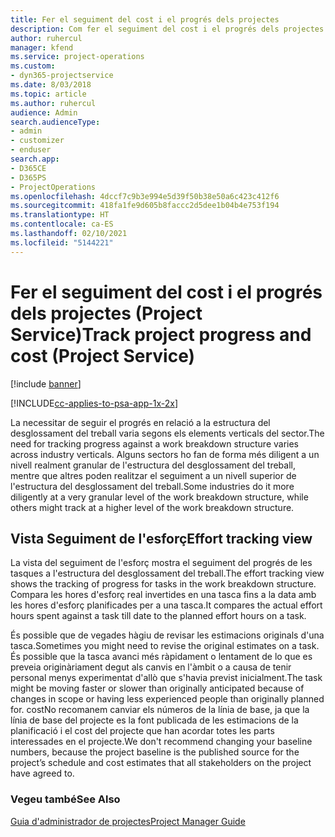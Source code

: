 ```yaml
---
title: Fer el seguiment del cost i el progrés dels projectes
description: Com fer el seguiment del cost i el progrés dels projectes al Project Service
author: ruhercul
manager: kfend
ms.service: project-operations
ms.custom:
- dyn365-projectservice
ms.date: 8/03/2018
ms.topic: article
ms.author: ruhercul
audience: Admin
search.audienceType:
- admin
- customizer
- enduser
search.app:
- D365CE
- D365PS
- ProjectOperations
ms.openlocfilehash: 4dccf7c9b3e994e5d39f50b38e50a6c423c412f6
ms.sourcegitcommit: 418fa1fe9d605b8faccc2d5dee1b04b4e753f194
ms.translationtype: HT
ms.contentlocale: ca-ES
ms.lasthandoff: 02/10/2021
ms.locfileid: "5144221"
---
```

# <a name="track-project-progress-and-cost-project-service"></a><span data-ttu-id="62da7-103">Fer el seguiment del cost i el progrés dels projectes (Project Service)</span><span class="sxs-lookup"><span data-stu-id="62da7-103">Track project progress and cost (Project Service)</span></span>

[!include [banner](../includes/psa-now-project-operations.md)]

[!INCLUDE[cc-applies-to-psa-app-1x-2x](../includes/cc-applies-to-psa-app-1x-2x.md)]

<span data-ttu-id="62da7-104">La necessitar de seguir el progrés en relació a la estructura del desglossament del treball varia segons els elements verticals del sector.</span><span class="sxs-lookup"><span data-stu-id="62da7-104">The need for tracking progress against a work breakdown structure varies across industry verticals.</span></span> <span data-ttu-id="62da7-105">Alguns sectors ho fan de forma més diligent a un nivell realment granular de l'estructura del desglossament del treball, mentre que altres poden realitzar el seguiment a un nivell superior de l'estructura del desglossament del treball.</span><span class="sxs-lookup"><span data-stu-id="62da7-105">Some industries do it more diligently at a very granular level of the work breakdown structure, while others might track at a higher level of the work breakdown structure.</span></span>  
  
## <a name="effort-tracking-view"></a><span data-ttu-id="62da7-106">Vista Seguiment de l'esforç</span><span class="sxs-lookup"><span data-stu-id="62da7-106">Effort tracking view</span></span>  
<span data-ttu-id="62da7-107">La vista del seguiment de l'esforç mostra el seguiment del progrés de les tasques a l'estructura del desglossament del treball.</span><span class="sxs-lookup"><span data-stu-id="62da7-107">The effort tracking view shows the tracking of progress for tasks in the work breakdown structure.</span></span> <span data-ttu-id="62da7-108">Compara les hores d'esforç real invertides en una tasca fins a la data amb les hores d'esforç planificades per a una tasca.</span><span class="sxs-lookup"><span data-stu-id="62da7-108">It compares the actual effort hours spent against a task till date to the planned effort hours on a task.</span></span>  
  
<span data-ttu-id="62da7-109">És possible que de vegades hàgiu de revisar les estimacions originals d'una tasca.</span><span class="sxs-lookup"><span data-stu-id="62da7-109">Sometimes you might need to revise the original estimates on a task.</span></span> <span data-ttu-id="62da7-110">És possible que la tasca avanci més ràpidament o lentament de lo que es preveia originàriament degut als canvis en l'àmbit o a causa de tenir personal menys experimentat d'allò que s'havia previst inicialment.</span><span class="sxs-lookup"><span data-stu-id="62da7-110">The task might be moving faster or slower than originally anticipated because of changes in scope or having less experienced people than originally planned for.</span></span> <span data-ttu-id="62da7-111">costNo recomanem canviar els números de la línia de base, ja que la línia de base del projecte es la font publicada de les estimacions de la planificació i el cost del projecte que han acordar totes les parts interessades en el projecte.</span><span class="sxs-lookup"><span data-stu-id="62da7-111">We don't recommend changing your baseline numbers, because the project baseline is the published source for the project’s schedule and cost estimates that all stakeholders on the project have agreed to.</span></span>  
  
### <a name="see-also"></a><span data-ttu-id="62da7-112">Vegeu també</span><span class="sxs-lookup"><span data-stu-id="62da7-112">See Also</span></span>  
 [<span data-ttu-id="62da7-113">Guia d'administrador de projectes</span><span class="sxs-lookup"><span data-stu-id="62da7-113">Project Manager Guide</span></span>](../psa/project-manager-guide.md)
